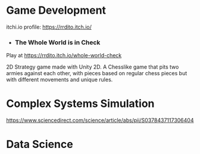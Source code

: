 # Game Development

itchi.io profile:      https://rrdito.itch.io/

- ### The Whole World is in Check

Play at https://rrdito.itch.io/whole-world-check

2D Strategy game made with Unity 2D. A Chesslike game that pits two armies against each other, with pieces based on regular chess pieces but with different movements and unique rules.


# Complex Systems Simulation

https://www.sciencedirect.com/science/article/abs/pii/S0378437117306404



# Data Science
